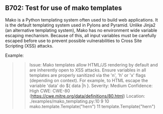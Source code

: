 ## B702: Test for use of mako templates

Mako is a Python templating system often used to build web applications.
It is the default templating system used in Pylons and Pyramid. Unlike
Jinja2 (an alternative templating system), Mako has no environment wide
variable escaping mechanism. Because of this, all input variables must
be carefully escaped before use to prevent possible vulnerabilities to
Cross Site Scripting (XSS) attacks.

Example:

>> Issue: Mako templates allow HTML/JS rendering by default and are
inherently open to XSS attacks. Ensure variables in all templates are
properly sanitized via the 'n', 'h' or 'x' flags (depending on context).
For example, to HTML escape the variable 'data' do ${ data |h }.
Severity: Medium   Confidence: High
CWE: CWE-80 (https://cwe.mitre.org/data/definitions/80.html)
Location: ./examples/mako_templating.py:10
9
10  mako.template.Template("hern")
11  template.Template("hern")